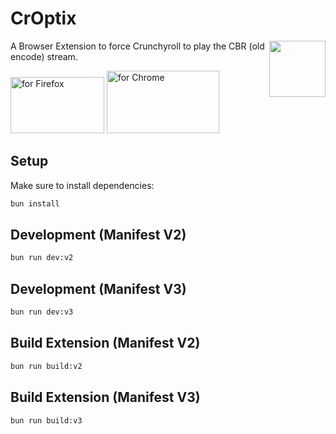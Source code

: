 # CrOptix
<img align="right" width="90" height="90" src="https://github.com/user-attachments/assets/c4c938aa-2611-4ed8-8862-2ceb5bfc56a4">

A Browser Extension to force Crunchyroll to play the CBR (old encode) stream.

[<img lign="right" width="150" height="90" src="https://blog.mozilla.org/addons/files/2020/04/get-the-addon-fx-apr-2020.svg" alt="for Firefox" height="60px">](https://addons.mozilla.org/de/firefox/addon/croptix/)
[<img lign="left" width="180" height="100" src="https://i.ibb.co/Fb1jPBTX/206x58-chrome-web-bcb82d15b2486.png" alt="for Chrome" height="60px">](https://chromewebstore.google.com/detail/croptix/cagbhcegcmbdkbflpdfileejdfphojcj)

## Setup

Make sure to install dependencies:

```bash
bun install
```

## Development (Manifest V2)
```bash
bun run dev:v2
```

## Development (Manifest V3)
```bash
bun run dev:v3
```

## Build Extension (Manifest V2)
```bash
bun run build:v2
```

## Build Extension (Manifest V3)
```bash
bun run build:v3
```
